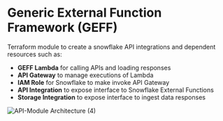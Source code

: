 # Generic External Function Framework (GEFF)

Terraform module to create a snowflake API integrations and dependent resources such as:

- **GEFF Lambda** for calling APIs and loading responses
- **API Gateway** to manage executions of Lambda
- **IAM Role** for Snowflake to make invoke API Gateway
- **API Integration** to expose interface to Snowflake External Functions
- **Storage Integration** to expose interface to ingest data responses

![API-Module Architecture  (4)](https://user-images.githubusercontent.com/42752788/115787563-40e33580-a377-11eb-8ac8-9c3b6bfa8496.png)
